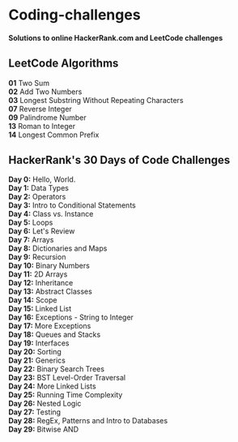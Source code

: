 # Coding-challenges
#### Solutions to online HackerRank.com and LeetCode challenges

## LeetCode Algorithms

**01** Two Sum   
**02** Add Two Numbers   
**03** Longest Substring Without Repeating Characters   
**07** Reverse Integer   
**09** Palindrome Number   
**13** Roman to Integer   
**14** Longest Common Prefix   

## HackerRank's 30 Days of Code Challenges

**Day 0:** Hello, World.  
**Day 1:** Data Types  
**Day 2:** Operators  
**Day 3:** Intro to Conditional Statements  
**Day 4:** Class vs. Instance  
**Day 5:** Loops  
**Day 6:** Let's Review  
**Day 7:** Arrays  
**Day 8:** Dictionaries and Maps  
**Day 9:** Recursion  
**Day 10:** Binary Numbers  
**Day 11:** 2D Arrays  
**Day 12:** Inheritance  
**Day 13:** Abstract Classes  
**Day 14:** Scope  
**Day 15:** Linked List  
**Day 16:** Exceptions - String to Integer  
**Day 17:** More Exceptions  
**Day 18:** Queues and Stacks  
**Day 19:** Interfaces  
**Day 20:** Sorting  
**Day 21:** Generics  
**Day 22:** Binary Search Trees  
**Day 23:** BST Level-Order Traversal  
**Day 24:** More Linked Lists  
**Day 25:** Running Time Complexity  
**Day 26:** Nested Logic  
**Day 27:** Testing  
**Day 28:** RegEx, Patterns and Intro to Databases  
**Day 29:** Bitwise AND  
